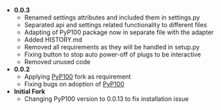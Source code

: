 - **0.0.3**
  - Renamed settings attributes and included them in settings.py
  - Separated api and settings related functionality to different files
  - Adapting of PyP100 package now in separate file with the adapter
  - Added HISTORY.md
  - Removed all requirements as they will be handled in setup.py
  - Fixing button to stop auto power-off of plugs to be interactive
  - Removed unused code
- **0.0.2**
  - Applying [PyP100](https://github.com/harisjmd/TapoP100) fork as requirement
  - Fixing bugs on adoption of [PyP100](https://github.com/harisjmd/TapoP100)
- **Initial Fork**
  - Changing PyP100 version to 0.0.13 to fix installation issue
